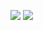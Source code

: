 ![](https://github-readme-stats.vercel.app/api?username=redkhalil&show_icons=true&theme=outrun)
![](https://github-readme-stats.vercel.app/api/top-langs/?username=redkhalil&layout=compact&theme=outrun)
